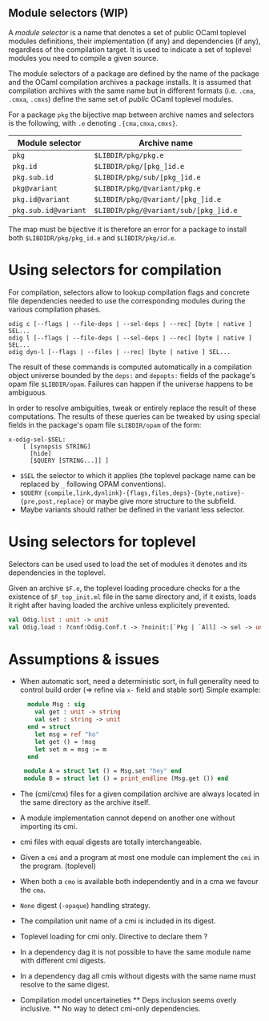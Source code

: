 Module selectors (WIP)
----------------------

A *module selector* is a name that denotes a set of public OCaml
toplevel modules definitions, their implementation (if any) and
dependencies (if any), regardless of the compilation target. It is
used to indicate a set of toplevel modules you need to compile a given
source.

The module selectors of a package are defined by the name of the
package and the OCaml compilation archives a package installs. It is
assumed that compilation archives with the same name but in different
formats (i.e. `.cma`, `.cmxa`, `.cmxs`) define the same set of
*public* OCaml toplevel modules.

For a package `pkg` the bijective map between archive names and
selectors is the following, with `.e` denoting `.{cma,cmxa,cmxs}`.

| Module selector      | Archive name                          |
|----------------------|---------------------------------------|
| `pkg`                | `$LIBDIR/pkg/pkg.e`                   |
| `pkg.id`             | `$LIBDIR/pkg/[pkg_]id.e`              |
| `pkg.sub.id`         | `$LIBDIR/pkg/sub/[pkg_]id.e`          |
| `pkg@variant`        | `$LIBDIR/pkg/@variant/pkg.e`          |
| `pkg.id@variant`     | `$LIBDIR/pkg/@variant/[pkg_]id.e`     |
| `pkg.sub.id@variant` | `$LIBDIR/pkg/@variant/sub/[pkg_]id.e` |

The map must be bijective it is therefore an error for a package
to install both `$LIBDIDR/pkg/pkg_id.e` and `$LIBDIR/pkg/id.e`.

# Using selectors for compilation

For compilation, selectors allow to lookup compilation flags and
concrete file dependencies needed to use the corresponding modules
during the various compilation phases.

```
odig c [--flags | --file-deps | --sel-deps | --rec] [byte | native ] SEL...
odig l [--flags | --file-deps | --sel-deps | --rec] [byte | native ] SEL...
odig dyn-l [--flags | --files | --rec] [byte | native ] SEL...
```

The result of these commands is computed automatically in a
compilation object universe bounded by the `deps:` and `depopts:`
fields of the package's opam file `$LIBDIR/opam`. Failures can happen
if the universe happens to be ambiguous.

In order to resolve ambiguities, tweak or entirely replace the
result of these computations. The results of these queries can be
tweaked by using special fields in the package's opam file
`$LIBDIR/opam` of the form:

```
x-odig-sel-$SEL:
    [ [synopsis STRING]
      [hide]
      [$QUERY [STRING...]] ]
```

* `$SEL` the selector to which it applies (the toplevel package name
   can be replaced by `_` following OPAM conventions).
* `$QUERY`
  `{compile,link,dynlink}-{flags,files,deps}-{byte,native}-{pre,post,replace}`
   or maybe give more structure to the subfield.
* Maybe variants should rather be defined in the variant less selector.

# Using selectors for toplevel 

Selectors can be used used to load the set of modules it denotes and its
dependencies in the toplevel.

Given an archive `$F.e`, the toplevel loading procedure checks for a
the existence of `$F_top_init.ml` file in the same directory and, if
it exists, loads it right after having loaded the archive unless
explicitely prevented.


```ocaml
val Odig.list : unit -> unit
val Odig.load : ?conf:Odig.Conf.t -> ?noinit:[`Pkg | `All] -> sel -> unit
```

# Assumptions & issues

* When automatic sort, need a deterministic sort,
  in full generality need to control build order (=> refine via `x-` field
  and stable sort) Simple example:
     ```ocaml
       module Msg : sig
         val get : unit -> string 
         val set : string -> unit
       end = struct
         let msg = ref "ho"
         let get () = !msg
         let set m = msg := m
       end

      module A = struct let () = Msg.set "hey" end
      module B = struct let () = print_endline (Msg.get ()) end
     ```

* The (cmi/cmx) files for a given compilation archive are always located
  in the same directory as the archive itself.

* A module implementation cannot depend on another one without importing
  its cmi.

* cmi files with equal digests are totally interchangeable.

* Given a `cmi` and a program at most one module can implement the `cmi`
  in the program. (toplevel)

* When both a `cmo` is available both independently and in a cma
  we favour the `cma`.

* `None` digest (`-opaque`) handling strategy.

* The compilation unit name of a cmi is included in its digest.


* Toplevel loading for cmi only. Directive to declare them ?

* In a dependency dag it is not possible to have the same module
  name with different cmi digests.

* In a dependency dag all cmis without digests with the same name
  must resolve to the same digest.


* Compilation model uncertaineties
** Deps inclusion seems overly inclusive.
** No way to detect cmi-only dependencies.


